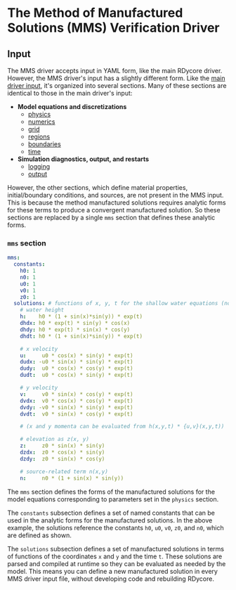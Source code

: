 # The Method of Manufactured Solutions (MMS) Verification Driver

## Input

The MMS driver accepts input in YAML form, like the main RDycore driver. However,
the MMS driver's input has a ѕlightly different form. Like the [main driver input](input.md),
it's organized into several sections. Many of these sections are identical to
those in the main driver's input:

* **Model equations and discretizations**
    * [physics](input.md#physics)
    * [numerics](input.md#numerics)
    * [grid](input.md#grid)
    * [regions](input.md#regions)
    * [boundaries](input.md#boundaries)
    * [time](input.md#time)
* **Simulation diagnostics, output, and restarts**
    * [logging](input.md#logging)
    * [output](input.md#output)

However, the other sections, which define material properties, initial/boundary
conditions, and sources, are not present in the MMS input. This is because the
method manufactured solutions requires analytic forms for these terms to produce
a convergent manufactured solution. So these sections are replaced by a single
`mms` section that defines these analytic forms.

### `mms` section

```yaml
mms:
  constants:
    h0: 1
    n0: 1
    u0: 1
    v0: 1
    z0: 1
  solutions: # functions of x, y, t for the shallow water equations (non-normalized units)
    # water height
    h:    h0 * (1 + sin(x)*sin(y)) * exp(t)
    dhdx: h0 * exp(t) * sin(y) * cos(x)
    dhdy: h0 * exp(t) * sin(x) * cos(y)
    dhdt: h0 * (1 + sin(x)*sin(y)) * exp(t)

    # x velocity
    u:     u0 * cos(x) * sin(y) * exp(t)
    dudx: -u0 * sin(x) * sin(y) * exp(t)
    dudy:  u0 * cos(x) * cos(y) * exp(t)
    dudt:  u0 * cos(x) * sin(y) * exp(t)

    # y velocity
    v:     v0 * sin(x) * cos(y) * exp(t)
    dvdx:  v0 * cos(x) * cos(y) * exp(t)
    dvdy: -v0 * sin(x) * sin(y) * exp(t)
    dvdt:  v0 * sin(x) * cos(y) * exp(t)

    # (x and y momenta can be evaluated from h(x,y,t) * {u,v}(x,y,t))

    # elevation as z(x, y)
    z:     z0 * sin(x) * sin(y)
    dzdx:  z0 * cos(x) * sin(y)
    dzdy:  z0 * sin(x) * cos(y)

    # source-related term n(x,y)
    n:     n0 * (1 + sin(x) * sin(y))
```

The `mms` section defines the forms of the manufactured solutions for the
model equations corresponding to parameters set in the `physics` section.

The `constants` subsection defineѕ a set of named constants that can be used
in the analytic forms for the manufactured solutions. In the above example, the
solutions reference the constants `h0`, `u0`, `v0`, `z0`, and `n0`, which
are defined as shown.

The `solutions` subsection defines a set of manufactured solutions in terms of
functions of the coordinates `x` and `y` and the time `t`. These solutions are
parsed and compiled at runtime so they can be evaluated as needed by the model.
This means you can define a new manufactured solution in every MMS driver input
file, without developing code and rebuilding RDycore.
